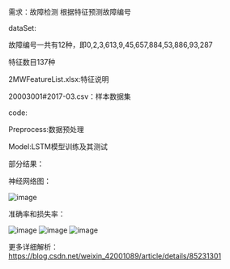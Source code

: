 
需求：故障检测
根据特征预测故障编号


dataSet:

故障编号一共有12种，即0,2,3,613,9,45,657,884,53,886,93,287

特征数目137种

2MWFeatureList.xlsx:特征说明

20003001#2017-03.csv：样本数据集



code:

Preprocess:数据预处理

Model:LSTM模型训练及其测试




部分结果：

神经网络图：

![image](https://github.com/Mryangkaitong/python-Machine-learning/blob/master/tensorflow/LSTM/photo/graph.png)

准确率和损失率：

![image](https://github.com/Mryangkaitong/python-Machine-learning/blob/master/tensorflow/LSTM/photo/train.png)
![image](https://github.com/Mryangkaitong/python-Machine-learning/blob/master/tensorflow/LSTM/photo/test.png)
![image](https://github.com/Mryangkaitong/python-Machine-learning/blob/master/tensorflow/LSTM/photo/originaltest.png)

更多详细解析：https://blog.csdn.net/weixin_42001089/article/details/85231301
